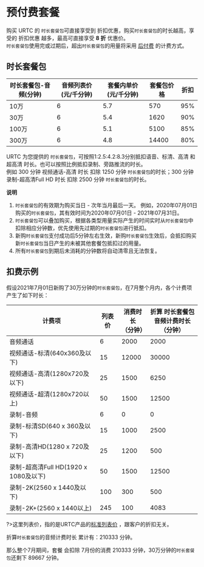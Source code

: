 # 预付费套餐

购买 URTC 的 `时长套餐包`可直接享受到 折扣优惠，购买`时长套餐包`的时长越高，享受的 折扣优惠 越多，最高可直接享受 **8 折** 优惠价。   
`时长套餐包`使用完或过期后，超出`时长套餐包`的用量将采用 [后付费](urtc/price/index) 的计费方式。

## 时长套餐包

|时长套餐包-音频(分钟) | 音频列表价(元/千分钟) | 套餐内单价(元/千分钟) | 套餐包价格 | 折扣 |
| - | - | - | - | - |
|10万|6|5.7|570|95%|
|30万|6|5.4|1620|90%|
|100万|6|5.1|5100|85%|
|300万|6|4.8|14400|80%|

URTC 为您提供的 `时长套餐包`，可按照1:2.5:4.2:8.3分别抵扣语音、标清、高清 和 超高清 时长。也可以按照比例抵扣录制、旁路推流的时长。         
例如 300 分钟 视频通话-高清 时长 扣除 1250 分钟 `时长套餐包`的时长；300 分钟 录制-超高清Full HD 时长 扣除 2500 分钟 `时长套餐包`的时长。    

**说明**  
1. `时长套餐包`的有效期为购买当日 - 次年当月最后一天。
例如，2020年07月01日购买的`时长套餐包`，其有效时间为2020年07月01日 - 2021年07月31日。
2. `时长套餐包`可以叠加购买，根据各类型用量实际产生的时间实时从`时长套餐包`中扣除相应分钟数，优先使用先过期的`时长套餐包`进行抵扣。
3. 新购`时长套餐包`支付成功后5分钟左右生效，新购`时长套餐包`生效后，会抵扣购买新`时长套餐包`当日产生的未被其他套餐包抵扣过的用量。
4. 所有`时长套餐包`到期后未消耗的分钟数将自动清零且无法恢复。


## 扣费示例

假设2021年7月01日新购了30万分钟的`时长套餐包`，在7月整个月内，各个计费项 产生了如下时长：


|计费项	|列表价|消费时长<br>（分钟）| 折算 时长套餐包<br>音频计费时长（分钟）|
| - | - | - | - |
|音频通话	|6|2000 |2000|
|视频通话-标清(640x360及以下)	|15|12000|30000|
|视频通话-高清(1280x720及以下)	|25|1500|6250|
|视频通话-超清(1280x720以上)	|50|1500|12500|
|录制-音频	|6|0|0|
|录制-标清SD(640 x 360及以下) 	|15|1000|2500|
|录制-高清HD(1280 x 720及以下) 	|25|1200|500|
|录制-超高清Full HD(1920 x 1080及以下) 	|50|1500|12500|
|录制-2K(2560 x 1440及以下) 	|100|300|500|
|录制-2K+(2560 x 1440以上) 	|245|100|4083|

?>这里列表价，指的是URTC产品的[标准列表价](urtc/price/index) ，跟客户的折扣无关。    

折算`时长套餐包`的音频计费时长 累计有：210333 分钟。

那么整个7月期间，套餐 会扣除 7月份的消费 210333 分钟，30万分钟的`时长套餐包`还剩下 89667 分钟。


